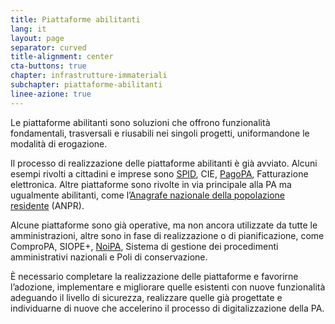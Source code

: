 ```yaml
---
title: Piattaforme abilitanti
lang: it
layout: page
separator: curved
title-alignment: center
cta-buttons: true
chapter: infrastrutture-immateriali
subchapter: piattaforme-abilitanti
linee-azione: true
---
```

Le piattaforme abilitanti sono soluzioni che offrono funzionalità fondamentali, trasversali e riusabili nei singoli progetti, uniformandone le modalità di erogazione.

Il processo di realizzazione delle piattaforme abilitanti è già avviato. Alcuni esempi rivolti a cittadini e imprese sono [SPID](http://www.spid.gov.it), CIE, [PagoPA](http://www.agid.gov.it/agenda-digitale/pubblica-amministrazione/pagamenti-elettronici), Fatturazione elettronica. Altre piattaforme sono rivolte in via principale alla PA ma ugualmente abilitanti, come l’[Anagrafe nazionale della popolazione residente](http://www.agid.gov.it/agenda-digitale/pubblica-amministrazione/anagrafe-nazionale-anpr) (ANPR).

Alcune piattaforme sono già operative, ma non ancora utilizzate da tutte le amministrazioni, altre sono in fase di realizzazione o di pianificazione, come ComproPA, SIOPE+, [NoiPA](https://noipa.mef.gov.it/), Sistema di gestione dei procedimenti amministrativi nazionali e Poli di conservazione.

È necessario completare la realizzazione delle piattaforme e favorirne l’adozione, implementare e migliorare quelle esistenti con nuove funzionalità adeguando il livello di sicurezza, realizzare quelle già progettate e individuarne di nuove che accelerino il processo di digitalizzazione della PA.
